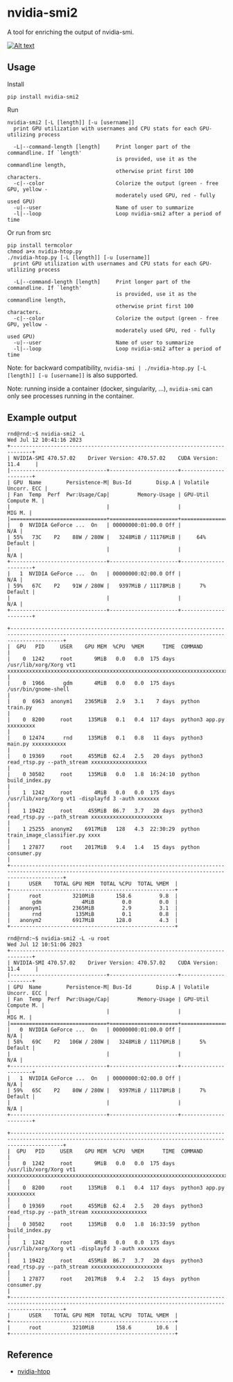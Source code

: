 # nvidia-smi2

A tool for enriching the output of nvidia-smi.

<a href="https://pypi.org/project/nvidia-smi2/"><img alt="Alt text" src="https://img.shields.io/badge/PyPI-3775A9.svg?style=for-the-badge&logo=PyPI&logoColor=white"/></a>

## Usage

Install

    pip install nvidia-smi2
    
Run

    nvidia-smi2 [-L [length]] [-u [username]]
      print GPU utilization with usernames and CPU stats for each GPU-utilizing process

      -L|--command-length [length]     Print longer part of the commandline. If `length'
                                       is provided, use it as the commandline length,
                                       otherwise print first 100 characters.
      -c|--color                       Colorize the output (green - free GPU, yellow -
                                       moderately used GPU, red - fully used GPU)
      -u|--user                        Name of user to summarize
      -l|--loop                        Loop nvidia-smi2 after a period of time

Or run from src

    pip install termcolor
    chmod a+x nvidia-htop.py
    ./nvidia-htop.py [-L [length]] [-u [username]]
      print GPU utilization with usernames and CPU stats for each GPU-utilizing process

      -L|--command-length [length]     Print longer part of the commandline. If `length'
                                       is provided, use it as the commandline length,
                                       otherwise print first 100 characters.
      -c|--color                       Colorize the output (green - free GPU, yellow -
                                       moderately used GPU, red - fully used GPU)
      -u|--user                        Name of user to summarize
      -l|--loop                        Loop nvidia-smi2 after a period of time

Note: for backward compatibility, `nvidia-smi | ./nvidia-htop.py [-L [length]] [-u [username]]` is also supported.

Note: running inside a container (docker, singularity, ...), `nvidia-smi` can only see processes running in the container.

## Example output
```
rnd@rnd:~$ nvidia-smi2 -L
Wed Jul 12 10:41:16 2023
+-----------------------------------------------------------------------------+
| NVIDIA-SMI 470.57.02    Driver Version: 470.57.02    CUDA Version: 11.4     |
|-------------------------------+----------------------+----------------------+
| GPU  Name        Persistence-M| Bus-Id        Disp.A | Volatile Uncorr. ECC |
| Fan  Temp  Perf  Pwr:Usage/Cap|         Memory-Usage | GPU-Util  Compute M. |
|                               |                      |               MIG M. |
|===============================+======================+======================|
|   0  NVIDIA GeForce ...  On   | 00000000:01:00.0 Off |                  N/A |
| 55%   73C    P2    88W / 280W |   3248MiB / 11176MiB |     64%      Default |
|                               |                      |                  N/A |
+-------------------------------+----------------------+----------------------+
|   1  NVIDIA GeForce ...  On   | 00000000:02:00.0 Off |                  N/A |
| 59%   67C    P2    91W / 280W |   9397MiB / 11178MiB |      7%      Default |
|                               |                      |                  N/A |
+-------------------------------+----------------------+----------------------+

+-------------------------------------------------------------------------------------------------------------------------------------------------------------+
|  GPU   PID     USER    GPU MEM  %CPU  %MEM      TIME  COMMAND                                                                                               |
|    0  1242     root       9MiB   0.0   0.0  175 days  /usr/lib/xorg/Xorg vt1 xxxxxxxxxxxxxxxxxxxxxxxxxxxxxxxxxxxxxxxxxxxxxxxxxxxxxxxxxxxxxxxxxxxxxxxxxxxxx  |
|    0  1966      gdm       4MiB   0.0   0.0  175 days  /usr/bin/gnome-shell                                                                                  |
|    0  6963  anonym1    2365MiB   2.9   3.1    7 days  python train.py                                                                                       |
|    0  8200     root     135MiB   0.1   0.4  117 days  python3 app.py xxxxxxxxx                                                                              |
|    0 12474      rnd     135MiB   0.1   0.8   11 days  python3 main.py xxxxxxxxxxx                                                                           |
|    0 19369     root     455MiB  62.4   2.5   20 days  python3 read_rtsp.py --path_stream xxxxxxxxxxxxxxxxxx                                                 |
|    0 30502     root     135MiB   0.0   1.8  16:24:10  python build_index.py                                                                                 |
|    1  1242     root       4MiB   0.0   0.0  175 days  /usr/lib/xorg/Xorg vt1 -displayfd 3 -auth xxxxxxx                                                     |
|    1 19422     root     455MiB  86.7   3.7   20 days  python3 read_rtsp.py --path_stream xxxxxxxxxxxxxxxxxxxxxxx                                            |
|    1 25255  anonym2    6917MiB   128   4.3  22:30:29  python train_image_classifier.py xxxx                                                                 |
|    1 27877     root    2017MiB   9.4   1.4   15 days  python consumer.py                                                                                    |
+-------------------------------------------------------------------------------------------------------------------------------------------------------------+
|      USER    TOTAL GPU MEM  TOTAL %CPU  TOTAL %MEM  |
+-----------------------------------------------------+
|      root          3210MiB       158.6         9.8  |
|       gdm             4MiB         0.0         0.0  |
|   anonym1          2365MiB         2.9         3.1  |
|       rnd           135MiB         0.1         0.8  |
|   anonym2          6917MiB       128.0         4.3  |
+-----------------------------------------------------+
```

```
rnd@rnd:~$ nvidia-smi2 -L -u root
Wed Jul 12 10:51:06 2023
+-----------------------------------------------------------------------------+
| NVIDIA-SMI 470.57.02    Driver Version: 470.57.02    CUDA Version: 11.4     |
|-------------------------------+----------------------+----------------------+
| GPU  Name        Persistence-M| Bus-Id        Disp.A | Volatile Uncorr. ECC |
| Fan  Temp  Perf  Pwr:Usage/Cap|         Memory-Usage | GPU-Util  Compute M. |
|                               |                      |               MIG M. |
|===============================+======================+======================|
|   0  NVIDIA GeForce ...  On   | 00000000:01:00.0 Off |                  N/A |
| 58%   69C    P2   106W / 280W |   3248MiB / 11176MiB |      5%      Default |
|                               |                      |                  N/A |
+-------------------------------+----------------------+----------------------+
|   1  NVIDIA GeForce ...  On   | 00000000:02:00.0 Off |                  N/A |
| 59%   65C    P2    80W / 280W |   9397MiB / 11178MiB |      7%      Default |
|                               |                      |                  N/A |
+-------------------------------+----------------------+----------------------+

+-------------------------------------------------------------------------------------------------------------------------------------------------------------+
|  GPU   PID     USER    GPU MEM  %CPU  %MEM      TIME  COMMAND                                                                                               |
|    0  1242     root       9MiB   0.0   0.0  175 days  /usr/lib/xorg/Xorg vt1 xxxxxxxxxxxxxxxxxxxxxxxxxxxxxxxxxxxxxxxxxxxxxxxxxxxxxxxxxxxxxxxxxxxxxxxxxxxxx  |
|    0  8200     root     135MiB   0.1   0.4  117 days  python3 app.py xxxxxxxxx                                                                              |
|    0 19369     root     455MiB  62.4   2.5   20 days  python3 read_rtsp.py --path_stream xxxxxxxxxxxxxxxxxx                                                 |
|    0 30502     root     135MiB   0.0   1.8  16:33:59  python build_index.py                                                                                 |
|    1  1242     root       4MiB   0.0   0.0  175 days  /usr/lib/xorg/Xorg vt1 -displayfd 3 -auth xxxxxxx                                                     |
|    1 19422     root     455MiB  86.7   3.7   20 days  python3 read_rtsp.py --path_stream xxxxxxxxxxxxxxxxxxxxxxx                                            |
|    1 27877     root    2017MiB   9.4   2.2   15 days  python consumer.py                                                                                    |
+-------------------------------------------------------------------------------------------------------------------------------------------------------------+
|      USER    TOTAL GPU MEM  TOTAL %CPU  TOTAL %MEM  |
+-----------------------------------------------------+
|      root          3210MiB       158.6        10.6  |
+-----------------------------------------------------+
```

## Reference
- [nvidia-htop](https://github.com/peci1/nvidia-htop/tree/master)
